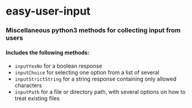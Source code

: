# easy-user-input
### Miscellaneous python3 methods for collecting input from users

#### Includes the following methods:
- `inputYesNo` for a boolean response
- `inputChoice` for selecting one option from a list of several
- `inputStrictString` for a string response containing only allowed characters
- `inputPath` for a file or directory path, with several options on how to treat existing files
